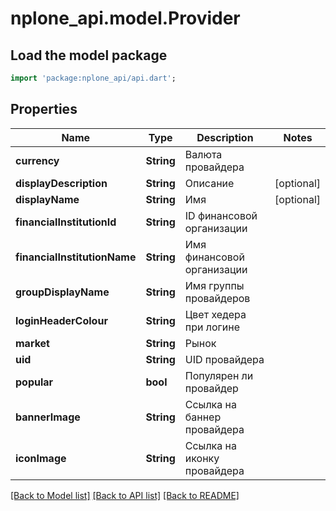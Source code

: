 # nplone_api.model.Provider

## Load the model package
```dart
import 'package:nplone_api/api.dart';
```

## Properties
Name | Type | Description | Notes
------------ | ------------- | ------------- | -------------
**currency** | **String** | Валюта провайдера | 
**displayDescription** | **String** | Описание | [optional] 
**displayName** | **String** | Имя | [optional] 
**financialInstitutionId** | **String** | ID финансовой организации | 
**financialInstitutionName** | **String** | Имя финансовой организации | 
**groupDisplayName** | **String** | Имя группы провайдеров | 
**loginHeaderColour** | **String** | Цвет хедера при логине | 
**market** | **String** | Рынок | 
**uid** | **String** | UID провайдера | 
**popular** | **bool** | Популярен ли провайдер | 
**bannerImage** | **String** | Ссылка на баннер провайдера | 
**iconImage** | **String** | Ссылка на иконку провайдера | 

[[Back to Model list]](../README.md#documentation-for-models) [[Back to API list]](../README.md#documentation-for-api-endpoints) [[Back to README]](../README.md)


